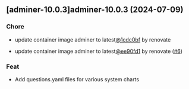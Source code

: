 

## [adminer-10.0.3]adminer-10.0.3 (2024-07-09)

### Chore



- update container image adminer to latest[@1cdc0bf](https://github.com/1cdc0bf) by renovate

- update container image adminer to latest[@ee90fd1](https://github.com/ee90fd1) by renovate ([#6](https://github.com/truecharts/charts/issues/6))

### Feat



- Add questions.yaml files for various system charts